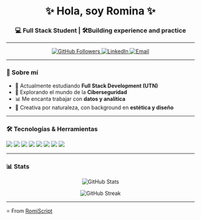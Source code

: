 <!-- Banner -->
<h1 align="center">✨ Hola, soy Romina ✨</h1>
<h3 align="center">💻 Full Stack Student | 🛠️Building experience and practice</h3>

---

<p align="center">
  <a href="https://github.com/RomiScript">
    <img src="https://img.shields.io/github/followers/RomiScript?label=Follow&style=social" alt="GitHub Followers"/>
  </a>
  <a href="https://linkedin.com/in/tu-linkedin" target="_blank">
    <img src="https://img.shields.io/badge/LinkedIn-blue?style=flat&logo=linkedin" alt="LinkedIn"/>
  </a>
  <a href="mailto:tuemail@gmail.com">
    <img src="https://img.shields.io/badge/Email-%23EA4335?style=flat&logo=gmail&logoColor=white" alt="Email"/>
  </a>
</p>

---

### 🚀 Sobre mí
- 🌱 Actualmente estudiando **Full Stack Development (UTN)**
- 🔐 Explorando el mundo de la **Ciberseguridad**
- 📊 Me encanta trabajar con **datos y analítica**
- 🎨 Creativa por naturaleza, con background en **estética y diseño**

---

### 🛠️ Tecnologías & Herramientas
<p>
  <img src="https://img.shields.io/badge/HTML5-%23E34F26?style=flat&logo=html5&logoColor=white"/>
  <img src="https://img.shields.io/badge/CSS3-%231572B6?style=flat&logo=css3&logoColor=white"/>
  <img src="https://img.shields.io/badge/JavaScript-%23F7DF1E?style=flat&logo=javascript&logoColor=black"/>
  <img src="https://img.shields.io/badge/React-%2361DAFB?style=flat&logo=react&logoColor=black"/>
  <img src="https://img.shields.io/badge/Node.js-%23339933?style=flat&logo=node.js&logoColor=white"/>
  <img src="https://img.shields.io/badge/Firebase-%23FFCA28?style=flat&logo=firebase&logoColor=black"/>
  <img src="https://img.shields.io/badge/Git-%23F05032?style=flat&logo=git&logoColor=white"/>
  <img src="https://img.shields.io/badge/GitHub-%23181717?style=flat&logo=github&logoColor=white"/>
</p>

---

### 📊 Stats
<p align="center">
  <img src="https://github-readme-stats.vercel.app/api?username=RomiScript&show_icons=true&theme=tokyonight" alt="GitHub Stats" />
</p>

<p align="center">
  <img src="https://streak-stats.demolab.com?user=RomiScript&theme=tokyonight" alt="GitHub Streak"/>
</p>

---

⭐️ From [RomiScript](https://github.com/RomiScript)
